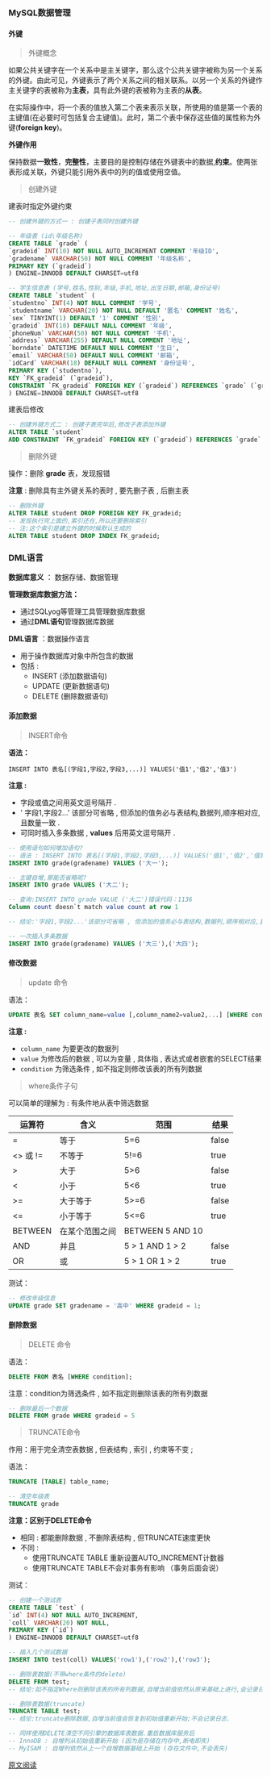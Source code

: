 ### MySQL数据管理

#### 外键

> 外键概念

如果公共关键字在一个关系中是主关键字，那么这个公共关键字被称为另一个关系的外键。由此可见，外键表示了两个关系之间的相关联系。以另一个关系的外键作主关键字的表被称为**主表**，具有此外键的表被称为主表的**从表**。

在实际操作中，将一个表的值放入第二个表来表示关联，所使用的值是第一个表的主键值(在必要时可包括复合主键值)。此时，第二个表中保存这些值的属性称为外键(**foreign key**)。

**外键作用**

保持数据**一致性**，**完整性**，主要目的是控制存储在外键表中的数据,**约束**。使两张表形成关联，外键只能引用外表中的列的值或使用空值。

> 创建外键

建表时指定外键约束

```sql
-- 创建外键的方式一 : 创建子表同时创建外键

-- 年级表 (id\年级名称)
CREATE TABLE `grade` (
`gradeid` INT(10) NOT NULL AUTO_INCREMENT COMMENT '年级ID',
`gradename` VARCHAR(50) NOT NULL COMMENT '年级名称',
PRIMARY KEY (`gradeid`)
) ENGINE=INNODB DEFAULT CHARSET=utf8

-- 学生信息表 (学号,姓名,性别,年级,手机,地址,出生日期,邮箱,身份证号)
CREATE TABLE `student` (
`studentno` INT(4) NOT NULL COMMENT '学号',
`studentname` VARCHAR(20) NOT NULL DEFAULT '匿名' COMMENT '姓名',
`sex` TINYINT(1) DEFAULT '1' COMMENT '性别',
`gradeid` INT(10) DEFAULT NULL COMMENT '年级',
`phoneNum` VARCHAR(50) NOT NULL COMMENT '手机',
`address` VARCHAR(255) DEFAULT NULL COMMENT '地址',
`borndate` DATETIME DEFAULT NULL COMMENT '生日',
`email` VARCHAR(50) DEFAULT NULL COMMENT '邮箱',
`idCard` VARCHAR(18) DEFAULT NULL COMMENT '身份证号',
PRIMARY KEY (`studentno`),
KEY `FK_gradeid` (`gradeid`),
CONSTRAINT `FK_gradeid` FOREIGN KEY (`gradeid`) REFERENCES `grade` (`gradeid`)
) ENGINE=INNODB DEFAULT CHARSET=utf8
```

建表后修改

```sql
-- 创建外键方式二 : 创建子表完毕后,修改子表添加外键
ALTER TABLE `student`
ADD CONSTRAINT `FK_gradeid` FOREIGN KEY (`gradeid`) REFERENCES `grade` (`gradeid`);
```

> 删除外键

操作：删除 **grade** 表，发现报错

**注意** : 删除具有主外键关系的表时 , 要先删子表 , 后删主表

```sql
-- 删除外键
ALTER TABLE student DROP FOREIGN KEY FK_gradeid;
-- 发现执行完上面的,索引还在,所以还要删除索引
-- 注:这个索引是建立外键的时候默认生成的
ALTER TABLE student DROP INDEX FK_gradeid;
```

### DML语言

**数据库意义** ： 数据存储、数据管理

**管理数据库数据方法：**

* 通过SQLyog等管理工具管理数据库数据
* 通过**DML语句**管理数据库数据

**DML语言**  ：数据操作语言

* 用于操作数据库对象中所包含的数据
* 包括 :
  * INSERT (添加数据语句)
  * UPDATE (更新数据语句)
  * DELETE (删除数据语句)

#### 添加数据

> INSERT命令

**语法：**

`INSERT INTO 表名[(字段1,字段2,字段3,...)] VALUES('值1','值2','值3')`

**注意 :** 

* 字段或值之间用英文逗号隔开 .
* ' 字段1,字段2...' 该部分可省略 , 但添加的值务必与表结构,数据列,顺序相对应,且数量一致 .
* 可同时插入多条数据 , **values** 后用英文逗号隔开 .

```sql
-- 使用语句如何增加语句?
-- 语法 : INSERT INTO 表名[(字段1,字段2,字段3,...)] VALUES('值1','值2','值3')
INSERT INTO grade(gradename) VALUES ('大一');

-- 主键自增,那能否省略呢?
INSERT INTO grade VALUES ('大二');

-- 查询:INSERT INTO grade VALUE ('大二')错误代码：1136
Column count doesn`t match value count at row 1

-- 结论:'字段1,字段2...'该部分可省略 , 但添加的值务必与表结构,数据列,顺序相对应,且数量一致.

-- 一次插入多条数据
INSERT INTO grade(gradename) VALUES ('大三'),('大四');
```

#### 修改数据

> update 命令

语法：

```sql
UPDATE 表名 SET column_name=value [,column_name2=value2,...] [WHERE condition];
```

**注意 :**

* `column_name` 为要更改的数据列
* `value` 为修改后的数据 , 可以为变量 , 具体指 , 表达式或者嵌套的SELECT结果
* `condition` 为筛选条件 , 如不指定则修改该表的所有列数据

> where条件子句

可以简单的理解为 : 有条件地从表中筛选数据

| 运算符   | 含义           | 范围             | 结果  |
| -------- | -------------- | ---------------- | ----- |
| =        | 等于           | 5=6              | false |
| <> 或 != | 不等于         | 5!=6             | true  |
| >        | 大于           | 5>6              | false |
| <        | 小于           | 5<6              | true  |
| >=       | 大于等于       | 5>=6             | false |
| <=       | 小于等于       | 5<=6             | true  |
| BETWEEN  | 在某个范围之间 | BETWEEN 5 AND 10 |       |
| AND      | 并且           | 5 > 1 AND 1 > 2  | false |
| OR       | 或             | 5 > 1 OR 1 > 2   | true  |

测试：

```sql
-- 修改年级信息
UPDATE grade SET gradename = '高中' WHERE gradeid = 1;
```

#### 删除数据

> DELETE 命令

语法：

```sql
DELETE FROM 表名 [WHERE condition];
```

注意：condition为筛选条件 , 如不指定则删除该表的所有列数据

```sql
-- 删除最后一个数据
DELETE FROM grade WHERE gradeid = 5
```

> TRUNCATE命令

作用：用于完全清空表数据 , 但表结构 , 索引 , 约束等不变 ;

语法：

```sql
TRUNCATE [TABLE] table_name;

-- 清空年级表
TRUNCATE grade
```

**注意：区别于DELETE命令**

* 相同 : 都能删除数据 , 不删除表结构 , 但TRUNCATE速度更快
* 不同 :
  * 使用TRUNCATE TABLE 重新设置AUTO_INCREMENT计数器
  * 使用TRUNCATE TABLE不会对事务有影响 （事务后面会说）

测试：

```sql
-- 创建一个测试表
CREATE TABLE `test` (
`id` INT(4) NOT NULL AUTO_INCREMENT,
`coll` VARCHAR(20) NOT NULL,
PRIMARY KEY (`id`)
) ENGINE=INNODB DEFAULT CHARSET=utf8

-- 插入几个测试数据
INSERT INTO test(coll) VALUES('row1'),('row2'),('row3');

-- 删除表数据(不带where条件的delete)
DELETE FROM test;
-- 结论:如不指定Where则删除该表的所有列数据,自增当前值依然从原来基础上进行,会记录日志.

-- 删除表数据(truncate)
TRUNCATE TABLE test;
-- 结论:truncate删除数据,自增当前值会恢复到初始值重新开始;不会记录日志.

-- 同样使用DELETE清空不同引擎的数据库表数据.重启数据库服务后
-- InnoDB : 自增列从初始值重新开始 (因为是存储在内存中,断电即失)
-- MyISAM : 自增列依然从上一个自增数据基础上开始 (存在文件中,不会丢失)
```

[原文阅读](https://mp.weixin.qq.com/s?__biz=Mzg2NTAzMTExNg==&mid=2247484199&idx=1&sn=1082761b7ffef3cb20a8b29f016f0a31&scene=19#wechat_redirect)